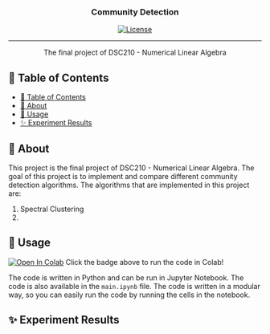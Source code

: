 <h3 align="center">Community Detection</h3>

<div align="center">

[![License](https://img.shields.io/badge/license-MIT-blue.svg)](/LICENSE)

</div>

---

<p align="center"> The final project of DSC210 - Numerical Linear Algebra
    <br> 
</p>

## 📝 Table of Contents

- [📝 Table of Contents](#-table-of-contents)
- [🧐 About ](#-about-)
- [🎈 Usage ](#-usage-)
- [✨ Experiment Results ](#-experiment-results-)

## 🧐 About <a name = "about"></a>

This project is the final project of DSC210 - Numerical Linear Algebra. The goal of this project is to implement and compare different community detection algorithms. The algorithms that are implemented in this project are:

1. Spectral Clustering
2. 

## 🎈 Usage <a name="usage"></a>

[![Open In Colab](https://colab.research.google.com/assets/colab-badge.svg)](https://colab.research.google.com/github/hardness1020/Community_Detection/blob/main/main.ipynb)
Click the badge above to run the code in Colab!

The code is written in Python and can be run in Jupyter Notebook. The code is also available in the `main.ipynb` file. The code is written in a modular way, so you can easily run the code by running the cells in the notebook.


## ✨ Experiment Results <a name="experiment_results"></a>


<!-- ## ⛏️ Built Using <a name = "built_using"></a>

- [??]() - Database
- [Communities](https://github.com/shobrook/communities?tab=readme-ov-file) - Package of Methods for Community Detection
- [CDNMF](https://github.com/6lyc/CDNMF?tab=readme-ov-file) - Method for Community Detection -->


<!-- ## ✍️ Authors <a name = "authors"></a>

- [@hardness1020](https://github.com/hardness1020) - Marcus Chang -->

<!-- 
## 🎉 Acknowledgements <a name = "acknowledgement"></a>

- Hat tip to anyone whose code was used
- Inspiration
- References -->